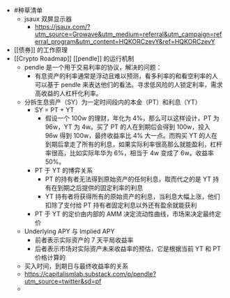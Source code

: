 - #种草清单
	- jsaux 双屏显示器
		- https://jsaux.com/?utm_source=Growave&utm_medium=referral&utm_campaign=referral_program&utm_content=HQKORCzevY&ref=HQKORCzevY
- [[债券]] 的工作原理
- [[Crypto Roadmap]] [[pendle]] 的运行机制
	- pendle 是一个用于交易利率的协议，解决的问题：
		- 有息资产的利率通常是浮动且难以预测，看多利率的和看空利率的人可以基于 pendle 来表达他们的看法。寻求低风险的人锁定利率，需求高收益的人杠杆化利率。
	- 分拆生息资产（SY）为一定时间段内的本金（PT）和利息（YT）
		- SY = PT + YT
			- 假设一个 100w 的理财，年化为 4%，那么可以这样设计，PT 为 96w，YT 为 4w。买了 PT 的人在到期后会得到 100w，投入 96w 得到 100w，最终收益率比 4% 大一点。而购买 YT 的人在到期后拿走了所有的利息，如果实际利率很高那么就能盈利，杠杆率很高，比如实际年华为 6%，相当于 4w 变成了 6w。收益率 50%。
		- PT 于 YT 的博弈关系
			- PT 的持有者无法得到原始资产的任何利息，取而代之的是 YT 持有在到期之后提供的固定利率的利息
			- YT 持有者将获得所有的原始资产的利息，当利息大幅上涨，他们扣除了支付给 PT 持有者固定利息以外还有盈余就能获利
		- PT 于 YT 的定价由内部的 AMM 决定流动性曲线，市场来决定最终定价
	- Underlying APY 与 Implied APY
		- 前者表示实际资产的 7 天平局收益率
		- 后者表示市场对实际资产未来收益率的预估，它是根据当前 YT 和 PT 价格计算的
	- 买入时间，到期日与最终收益率的关系
	- https://capitalismlab.substack.com/p/pendle?utm_source=twitter&sd=pf
	-